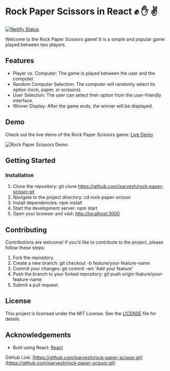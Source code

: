 # Rock Paper Scissors in React ✊ ✋ ✌️

[![Netlify Status](https://api.netlify.com/api/v1/badges/a2bc092d-f550-4368-b72f-8c82b2cb6f04/deploy-status)](https://app.netlify.com/sites/rock-paper-scissorhere/deploys)

Welcome to the Rock Paper Scissors game! It is a simple and popular game played between two players.

## Features

- Player vs. Computer: The game is played between the user and the computer.
- Random Computer Selection: The computer will randomly select its option (rock, paper, or scissors).
- User Selection: The user can select their option from the user-friendly interface.
- Winner Display: After the game ends, the winner will be displayed.

## Demo

Check out the live demo of the Rock Paper Scissors game: [Live Demo](https://rock-paper-scissorhere.netlify.app)

![Rock Paper Scissors Demo](demo.gif)

## Getting Started

### Installation

1. Clone the repository: git clone https://github.com/isarvesh/rock-paper-scissor.git
2. Navigate to the project directory: cd rock-paper-scissor
3. Install dependencies: npm install
4. Start the development server: npm start
5. Open your browser and visit: [http://localhost:3000](http://localhost:3000)

## Contributing

Contributions are welcome! If you'd like to contribute to the project, please follow these steps:

1. Fork the repository.
2. Create a new branch: git checkout -b feature/your-feature-name
3. Commit your changes: git commit -am 'Add your feature'
4. Push the branch to your forked repository: git push origin feature/your-feature-name
5. Submit a pull request.

## License

This project is licensed under the MIT License. See the [LICENSE](LICENSE) file for details.

## Acknowledgements

- Built using React: [React](https://reactjs.org)


GitHub Link: [https://github.com/isarvesh/rock-paper-scissor.git](https://github.com/isarvesh/rock-paper-scissor.git)
